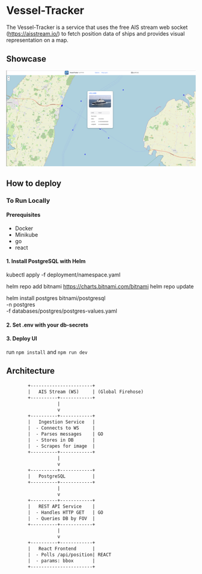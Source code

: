 # Vessel-Tracker
The Vessel-Tracker is a service that uses the free AIS stream web socket (https://aisstream.io/) to fetch position data of
ships and provides visual representation on a map. 

## Showcase
![screenshot](./docs/media/img.png "Vessel-Tracker-UI screenshot")

## How to deploy

### To Run Locally
#### Prerequisites

- Docker
- Minikube
- go
- react

#### 1. Install PostgreSQL with Helm
kubectl apply -f deployment/namespace.yaml

helm repo add bitnami https://charts.bitnami.com/bitnami
helm repo update

helm install postgres bitnami/postgresql \
-n postgres \
-f databases/postgres/postgres-values.yaml

#### 2. Set .env with your db-secrets
#### 3. Deploy UI
run `npm install` and
`npm run dev`

## Architecture

            +-----------------------+
            |   AIS Stream (WS)     | (Global Firehose)
            +----------+------------+
                       |
                       v
            +----------+------------+
            |   Ingestion Service   | 
            |  - Connects to WS     |
            |  - Parses messages    | GO
            |  - Stores in DB       |
            |  - Scrapes for image  |
            +----------+------------+
                       |
                       v
            +----------+------------+
            |   PostgreSQL          | 
            +----------+------------+
                       |
                       v
            +----------+------------+
            |   REST API Service    | 
            |  - Handles HTTP GET   | GO
            |  - Queries DB by FOV  |
            +----------+------------+
                       |
                       v
            +----------+------------+
            |   React Frontend      |
            |  - Polls /api/position| REACT
            |  - params: bbox       |
            +-----------------------+







